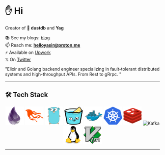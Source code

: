# ✋ Hi  

Creator of 👣 **dustdb** and **Yag**  

📚 See my blogs: [blog](#)  
📫 Reach me: **helloyasir@proton.me**  
⚡ Available on [Upwork](https://www.upwork.com/freelancers/~0134f4c054f96f8850)  
𝕏 On [Twitter](https://x.com/myasirdev)  

 
"Elixir and Golang backend engineer specializing in fault-tolerant distributed systems and high-throughput APIs. From Rest to gRrpc. "

---

## 🛠️ Tech Stack  

<p align="center">
  <!-- Elixir -->
  <img src="https://raw.githubusercontent.com/devicons/devicon/master/icons/elixir/elixir-original.svg" alt="Elixir" width="60" height="60"/>
  <!-- Phoenix -->
  <img src="https://raw.githubusercontent.com/devicons/devicon/master/icons/phoenix/phoenix-original.svg" alt="Phoenix" width="60" height="60"/>
  <!-- Golang -->
  <img src="https://raw.githubusercontent.com/devicons/devicon/master/icons/go/go-original.svg" alt="Golang" width="60" height="60"/>
  <!-- Gin -->
  <img src="https://raw.githubusercontent.com/gin-gonic/logo/master/color.png" alt="Gin" width="60" height="60"/>
  <!-- Docker -->
  <img src="https://raw.githubusercontent.com/devicons/devicon/master/icons/docker/docker-original.svg" alt="Docker" width="60" height="60"/>
  <!-- Kubernetes -->
  <img src="https://raw.githubusercontent.com/devicons/devicon/master/icons/kubernetes/kubernetes-plain.svg" alt="Kubernetes" width="60" height="60"/>
  <!-- Redis -->
  <img src="https://raw.githubusercontent.com/devicons/devicon/master/icons/redis/redis-original.svg" alt="Redis" width="60" height="60"/>
  <!-- Kafka -->
  <img src="https://cdn.worldvectorlogo.com/logos/kafka.svg" alt="Kafka" width="60" height="60"/>
  <!-- Linux -->
  <img src="https://raw.githubusercontent.com/devicons/devicon/master/icons/linux/linux-original.svg" alt="Linux" width="60" height="60"/>
  <!-- Vim -->
  <img src="https://raw.githubusercontent.com/devicons/devicon/master/icons/vim/vim-original.svg" alt="Vim" width="60" height="60"/>
</p>

---
